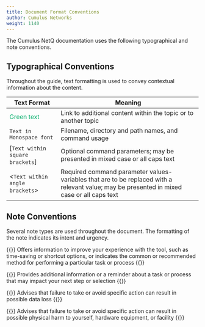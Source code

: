 ```yaml
---
title: Document Format Conventions
author: Cumulus Networks
weight: 1140
---
```


The Cumulus NetQ documentation uses the following typographical and note conventions.

## Typographical Conventions

Throughout the guide, text formatting is used to convey contextual information about the content.

| Text Format  | Meaning |
| --------------- | ----------- |
| <span style="color: #00ad69;"> Green text </span> | Link to additional content within the topic or to another topic |
| `Text in Monospace font` |  Filename, directory and path names, and command usage |
| \[`Text within square brackets`\] | Optional command parameters; may be presented in mixed case or all caps text |
| \<`Text within angle brackets`\> | Required command parameter values-variables that are to be replaced with a relevant value; may be presented in mixed case or all caps text |

## Note Conventions

Several note types are used throughout the document. The formatting of the note indicates its intent and
urgency.

{{<notice tip>}}
Offers information to improve your experience with the tool, such as time-saving or shortcut options, or indicates the common or recommended method for performing a particular task or process
{{</notice>}}

{{<notice note>}}
Provides additional information or a reminder about a task or process that may impact your next step or selection
{{</notice>}}

{{<notice info>}}
Advises that failure to take or avoid specific action can result in possible data loss
{{</notice>}}

{{<notice warning>}}
Advises that failure to take or avoid specific action can result in possible physical harm to yourself, hardware equipment, or facility
{{</notice>}}
